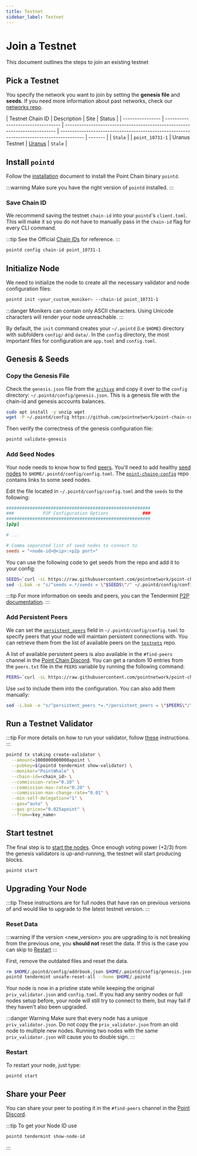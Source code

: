 ```yaml
---
title: Testnet
sidebar_label: Testnet
---
```


# Join a Testnet

This document outlines the steps to join an existing testnet

## Pick a Testnet

You specify the network you want to join by setting the **genesis file** and **seeds**. If you need more information about past networks, check our [networks repo](https://github.com/pointnetwork/point-chain-config).

| Testnet Chain ID | Description                       | Site                                                                       |  Status  |
| ---------------- | --------------------------------- | -------------------------------------------------------------------------- | ---------------------------------------------------------------------------------------- | ------- |
                                   | `Stale` |
| `point_10731-1`   | Uranus Testnet                | [Uranus](https://github.com/pointnetwork/point-chain-config/tree/main/testnet-xNet-Uranus-1)     | `Stale` |

## Install `pointd`

Follow the [installation](./quickstart/installation.md) document to install the Point Chain binary `pointd`.

:::warning
Make sure you have the right version of `pointd` installed.
:::

### Save Chain ID

We recommend saving the testnet `chain-id` into your `pointd`'s `client.toml`. This will make it so you do not have to manually pass in the `chain-id` flag for every CLI command.

:::tip
See the Official [Chain IDs](./../users/technical_concepts/chain_id) for reference.
:::

```bash
pointd config chain-id point_10731-1
```

## Initialize Node

We need to initialize the node to create all the necessary validator and node configuration files:

```bash
pointd init <your_custom_moniker> --chain-id point_10731-1
```

:::danger
Monikers can contain only ASCII characters. Using Unicode characters will render your node unreachable.
:::

By default, the `init` command creates your `~/.pointd` (i.e `$HOME`) directory with subfolders `config/` and `data/`.
In the `config` directory, the most important files for configuration are `app.toml` and `config.toml`.

## Genesis & Seeds

### Copy the Genesis File

Check the `genesis.json` file from the [`archive`](https://github.com/pointnetwork/point-chain-config/blob/main/testnet-xNet-Uranus-1/genesis.json) and copy it over to the `config` directory: `~/.pointd/config/genesis.json`. This is a genesis file with the chain-id and genesis accounts balances.

```bash
sudo apt install -y unzip wget
wget -P ~/.pointd/config https://github.com/pointnetwork/point-chain-config/blob/main/testnet-xNet-Uranus-1/genesis.json
```

Then verify the correctness of the genesis configuration file:

```bash
pointd validate-genesis
```

### Add Seed Nodes

Your node needs to know how to find [peers](https://docs.tendermint.com/master/tendermint-core/using-tendermint.html#peers). You'll need to add healthy [seed nodes](https://docs.tendermint.com/master/tendermint-core/using-tendermint.html#seed) to `$HOME/.pointd/config/config.toml`. The [`point-chaing-config`](https://github.com/pointnetwork/point-chain-config) repo contains links to some seed nodes.

Edit the file located in `~/.pointd/config/config.toml` and the `seeds` to the following:

```toml
#######################################################
###           P2P Configuration Options             ###
#######################################################
[p2p]

# ...

# Comma separated list of seed nodes to connect to
seeds = "<node-id>@<ip>:<p2p port>"
```

You can use the following code to get seeds from the repo and add it to your config:

```bash
SEEDS=`curl -sL https://raw.githubusercontent.com/pointnetwork/point-chain-config/main/testnet-xNet-Uranus-1/seeds.txt | awk '{print $1}' | paste -s -d, -`
sed -i.bak -e "s/^seeds =.*/seeds = \"$SEEDS\"/" ~/.pointd/config/config.toml
```

:::tip
For more information on seeds and peers, you can the Tendermint [P2P documentation](https://docs.tendermint.com/master/spec/p2p/peer.html).
:::

### Add Persistent Peers

We can set the [`persistent_peers`](https://docs.tendermint.com/master/tendermint-core/using-tendermint.html#persistent-peer) field in `~/.pointd/config/config.toml` to specify peers that your node will maintain persistent connections with. You can retrieve them from the list of
available peers on the [`testnets`](https://github.com/tharsis/testnets) repo.

A list of available persistent peers is also available in the `#find-peers` channel in the [Point Chain Discord](https://discord.com/invite/DkH6zxCXWz). You can get a random 10 entries from the `peers.txt` file in the `PEERS` variable by running the following command:

```bash
PEERS=`curl -sL https://raw.githubusercontent.com/pointnetwork/point-chain-config/main/testnet-xNet-Uranus-1/peers.txt | sort -R | head -n 10 | awk '{print $1}' | paste -s -d, -`
```

Use `sed` to include them into the configuration. You can also add them manually:

```bash
sed -i.bak -e "s/^persistent_peers *=.*/persistent_peers = \"$PEERS\"/" ~/.pointd/config/config.toml
```

## Run a Testnet Validator

:::tip
For more details on how to run your validator, follow [these](./setup/run_validator.md) instructions.
:::

```bash
pointd tx staking create-validator \
  --amount=1000000000000apoint \
  --pubkey=$(pointd tendermint show-validator) \
  --moniker="PointWhale" \
  --chain-id=<chain_id> \
  --commission-rate="0.10" \
  --commission-max-rate="0.20" \
  --commission-max-change-rate="0.01" \
  --min-self-delegation="1" \
  --gas="auto" \
  --gas-prices="0.025apoint" \
  --from=<key_name>
```

## Start testnet

The final step is to [start the nodes](./quickstart/run_node.md#start-node). Once enough voting power (+2/3) from the genesis validators is up-and-running, the testnet will start producing blocks.

```bash
pointd start
```

## Upgrading Your Node

:::tip
These instructions are for full nodes that have ran on previous versions of and would like to upgrade to the latest testnet version.
:::

### Reset Data

:::warning
If the version <new_version> you are upgrading to is not breaking from the previous one, you **should not** reset the data. If this is the case you can skip to [Restart](#restart)
:::

First, remove the outdated files and reset the data.

```bash
rm $HOME/.pointd/config/addrbook.json $HOME/.pointd/config/genesis.json
pointd tendermint unsafe-reset-all --home $HOME/.pointd
```

Your node is now in a pristine state while keeping the original `priv_validator.json` and `config.toml`. If you had any sentry nodes or full nodes setup before,
your node will still try to connect to them, but may fail if they haven't also
been upgraded.

:::danger Warning
Make sure that every node has a unique `priv_validator.json`. Do not copy the `priv_validator.json` from an old node to multiple new nodes. Running two nodes with the same `priv_validator.json` will cause you to double sign.
:::

### Restart

To restart your node, just type:

```bash
pointd start
```

## Share your Peer

You can share your peer to posting it in the `#find-peers` channel in the [Point Discord](https://discord.com/invite/DkH6zxCXWz).

:::tip
To get your Node ID use

```bash
pointd tendermint show-node-id
```

:::
